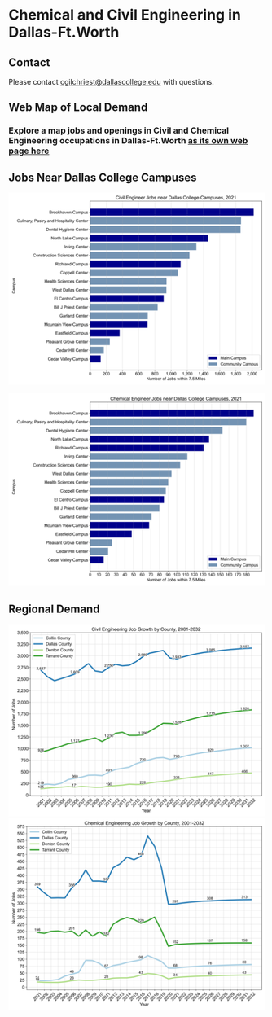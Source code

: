 # Chemical and Civil Engineering in Dallas-Ft.Worth
## Contact
Please contact cgilchriest@dallascollege.edu with questions. 

## Web Map of Local Demand


### Explore a map jobs and openings in Civil and Chemical Engineering occupations in Dallas-Ft.Worth [as its own web page here](https://cgilchriest-dcccd.github.io/civil-and-chemical-engineering/)



## Jobs Near Dallas College Campuses 

![Screenshot1](Images/civengcampus.png)

![Screenshot2](Images/chemengcampus.png)

## Regional Demand

![Screenshot3](Images/civeng_growth.png)
![Screenshot4](Images/chemeng_growth.png)
